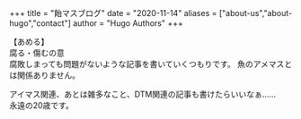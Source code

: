 +++
title = "飴マスブログ"
date = "2020-11-14"
aliases = ["about-us","about-hugo","contact"]
author = "Hugo Authors"
+++

【あめる】  
腐る・傷むの意  
腐敗しまっても問題がないような記事を書いていくつもりです。
魚のアメマスとは関係ありません。  

アイマス関連、あとは雑多なこと、DTM関連の記事も書けたらいいなぁ……  
永遠の20歳です。